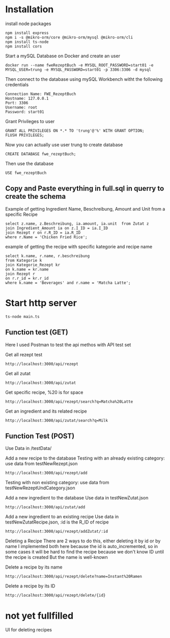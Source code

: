 # Installation
install node packages
```
npm install express
npm i -s @mikro-orm/core @mikro-orm/mysql @mikro-orm/cli
npm install ts-node
npm install cors
```

Start a mySQL Database on Docker and create an user
```
docker run --name fweRezeptBuch -e MYSQL_ROOT_PASSWORD=start01 -e MYSQL_USER=trung -e MYSQL_PASSWORD=start01 -p 3306:3306 -d mysql

```

Then connect to the database using mySQL Workbench witht the following credentials 
```
Connection Name: FWE_RezeptBuch
Hostname: 127.0.0.1
Port: 3306
Username: root
Password: start01
```

Grant Privileges to user
```
GRANT ALL PRIVILEGES ON *.* TO 'trung'@'%' WITH GRANT OPTION;
FLUSH PRIVILEGES;
```
Now you can actually use user trung to create database
```
CREATE DATABASE fwe_rezeptBuch;
```

Then use the database
```
USE fwe_rezeptBuch
```

## Copy and Paste everything in full.sql in querry to create the schema

Example of getting Ingredient Name, Beschreibung, Amount and Unit from a specific Recipe
```
select z.name, z.Beschreibung, ia.amount, ia.unit  from Zutat z 
join Ingredient_Amount ia on z.I_ID = ia.I_ID 
join Rezept r on r.R_ID = ia.R_ID
where r.Name = 'Chicken Fried Rice';
```

example of getting the recipe with specific kategorie and recipe name
```
select k.name, r.name, r.beschreibung 
from Kategorie k
join Kategorie_Rezept kr
on k.name = kr.name
join Rezept r 
on r.r_id = kr.r_id
where k.name = 'Beverages' and r.name = 'Matcha Latte';
```

# Start http server
```
ts-node main.ts
```

## Function test (GET)
Here I used Postman to test the api methos with API test set

Get all rezept test
```
http://localhost:3000/api/rezept
```

Get all zutat

```
http://localhost:3000/api/zutat
```

Get specific recipe, %20 is for space
```
http://localhost:3000/api/rezept/search?q=Matcha%20Latte
```

Get an ingredient and its related recipe 
```
http://localhost:3000/api/zutat/search?q=Milk
```

## Function Test (POST)

Use Data in /testData/


Add a new recipe to the database
Testing with an already existing category: use data from testNewRezept.json
```
http://localhost:3000/api/rezept/add
```
Testing with non existing category: use data from testNewRezeptUndCategory.json

Add a new ingredient to the database
Use data in testNewZutat.json
```
http://localhost:3000/api/zutat/add
```

Add a new ingredient to an existing recipe
Use data in testNewZutatRecipe.json, :id is the R_ID of recipe
```
http://localhost:3000/api/rezept/addZutat/:id
```

Deleting a Recipe
There are 2 ways to do this, either deleting it by id or by name
I implemented both here because the id is auto_incremented, so in some cases it will be hard to find the recipe because we don't know ID until the recipe is created
But the name is well-known

Delete a recipe by its name
```
http://localhost:3000/api/rezept/delete?name=Instant%20Ramen
```

Delete a recipe by its ID
```
http://localhost:3000/api/rezept/delete/{id}
```
# not yet fullfilled
UI for deleting recipes



